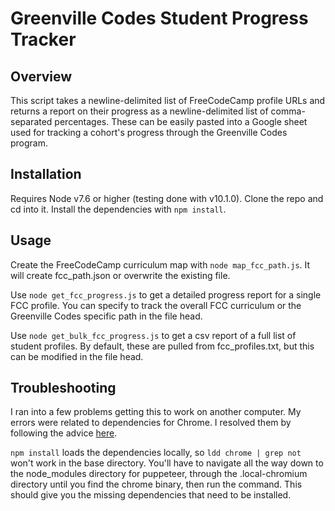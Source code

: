 # Greenville Codes Student Progress Tracker

## Overview

This script takes a newline-delimited list of FreeCodeCamp profile URLs and returns a report on their progress as a newline-delimited list of comma-separated percentages. These can be easily pasted into a Google sheet used for tracking a cohort's progress through the Greenville Codes program.

## Installation

Requires Node v7.6 or higher (testing done with v10.1.0).
Clone the repo and cd into it.
Install the dependencies with `npm install`.

## Usage

Create the FreeCodeCamp curriculum map with `node map_fcc_path.js`.
It will create fcc_path.json or overwrite the existing file.

Use `node get_fcc_progress.js` to get a detailed progress report for a single FCC profile. You can specify to track the overall FCC curriculum or the Greenville Codes specific path in the file head.

Use `node get_bulk_fcc_progress.js` to get a csv report of a full list of student profiles. By default, these are pulled from fcc_profiles.txt, but this can be modified in the file head.

## Troubleshooting
I ran into a few problems getting this to work on another computer. My errors were related to dependencies for Chrome. I resolved them by following the advice [here](https://github.com/GoogleChrome/puppeteer/blob/master/docs/troubleshooting.md).

`npm install` loads the dependencies locally, so `ldd chrome | grep not` won't work in the base directory. You'll have to navigate all the way down to the node_modules directory for puppeteer, through the .local-chromium directory until you find the chrome binary, then run the command. This should give you the missing dependencies that need to be installed.